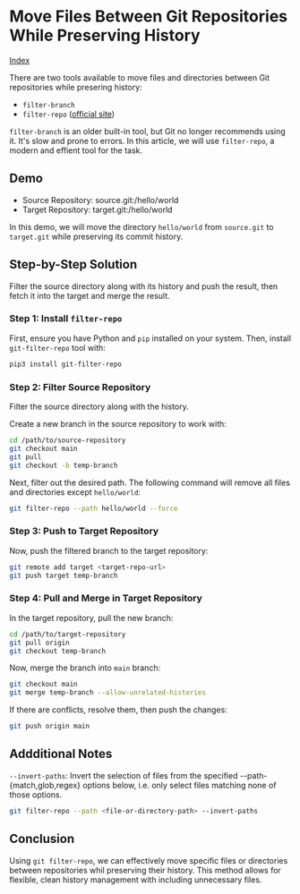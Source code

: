 # Move Files Between Git Repositories While Preserving History

[Index](index.md)

There are two tools available to move files and directories between Git repositories while presering history:

- `filter-branch`
- `filter-repo` ([official site](https://github.com/newren/git-filter-repo))

`filter-branch` is an older built-in tool, but Git no longer recommends using it. It's slow and prone to errors. In this article, we will use `filter-repo`, a modern and effient tool for the task.

## Demo

- Source Repository: source.git:/hello/world
- Target Repository: target.git:/hello/world

In this demo, we will move the directory `hello/world` from `source.git` to `target.git` while preserving its commit history.

## Step-by-Step Solution

Filter the source directory along with its history and push the result, then fetch it into the target and merge the result.

### Step 1: Install `filter-repo`

First, ensure you have Python and `pip` installed on your system. Then, install `git-filter-repo` tool with:

```bash
pip3 install git-filter-repo
```

### Step 2: Filter Source Repository

Filter the source directory along with the history.

Create a new branch in the source repository to work with:

```bash
cd /path/to/source-repository
git checkout main
git pull
git checkout -b temp-branch
```

Next, filter out the desired path. The following command will remove all files and directories except `hello/world`:

```bash
git filter-repo --path hello/world --force
```

### Step 3: Push to Target Repository

Now, push the filtered branch to the target repository:

```bash
git remote add target <target-repo-url>
git push target temp-branch
```

### Step 4: Pull and Merge in Target Repository

In the target repository, pull the new branch:

```bash
cd /path/to/target-repository
git pull origin
git checkout temp-branch
```

Now, merge the branch into `main` branch:

```bash
git checkout main
git merge temp-branch --allow-unrelated-histories
```

If there are conflicts, resolve them, then push the changes:

```bash
git push origin main
```

## Addditional Notes

`--invert-paths`: Invert the selection of files from the specified --path-{match,glob,regex} options below, i.e. only select files matching none of those options.

```bash
git filter-repo --path <file-or-directory-path> --invert-paths
```

## Conclusion

Using `git filter-repo`, we can effectively move specific files or directories between repositories whil preserving their history. This method allows for flexible, clean history management with including unnecessary files.
